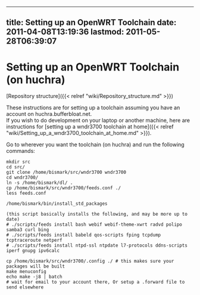 
---
title: Setting up an OpenWRT Toolchain
date: 2011-04-08T13:19:36
lastmod: 2011-05-28T06:39:07
---
Setting up an OpenWRT Toolchain (on huchra)
===========================================

[Repository structure]({{< relref "wiki/Repository_structure.md" >}})

These instructions are for setting up a toolchain assuming you have an
account on huchra.bufferbloat.net.\
If you wish to do development on your laptop or another machine, here
are instructions for [setting up a wndr3700 toolchain at home]({{< relref "wiki/Setting_up_a_wndr3700_toolchain_at_home.md" >}}).

Go to wherever you want the toolchain (on huchra) and run the following
commands:

    mkdir src
    cd src/
    git clone /home/bismark/src/wndr3700 wndr3700
    cd wndr3700/
    ln -s /home/bismark/dl/ .
    cp /home/bismark/src/wndr3700/feeds.conf ./
    less feeds.conf

    /home/bismark/bin/install_std_packages

    (this script basically installs the following, and may be more up to date)
    # ./scripts/feeds install bash webif webif-theme-xwrt radvd polipo samba3 curl bing
    # ./scripts/feeds install babeld qos-scripts fping tcpdump  tcptraceroute netperf
    # ./scripts/feeds install ntpd-ssl ntpdate l7-protocols ddns-scripts iperf gnupg ipv6calc

    cp /home/bismark/src/wndr3700/.config ./ # this makes sure your packages will be built
    make menuconfig
    echo make -j8 | batch
    # wait for email to your account there, Or setup a .forward file to send elsewhere
